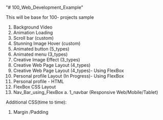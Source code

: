 "# 100_Web_Development_Example" 


This will be base for 100- projects sample

1. Background Video
2. Animation Loading
3. Scroll bar (custom)
4. Stunning Image Hover (custom)
5. Animated button (5_types)
6. Animated menu (3_types)
7. Creative Image Effect (3_types)
8. Creative Web Page Layout (4_types)
9. Creative Web Page Layout (4_types)- Using FlexBox
10. Personal profile Layout (In Progress)- Using FlexBox
11. Personal profile - HTML
12. FlexBox CSS Layout
13. Nav_Bar_using_FlexBox
	a. 1_navbar (Responsive Web/Mobile/Tablet)

Additional CSS(time to time):
1. Margin /Padding